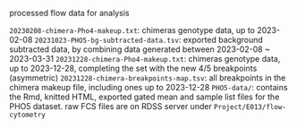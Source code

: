 processed flow data for analysis

`20230208-chimera-Pho4-makeup.txt`: chimeras genotype data, up to 2023-02-08
`20231023-PHO5-bg-subtracted-data.tsv`: exported background subtracted data, by combining data generated between 2023-02-08 ~ 2023-03-31
`20231228-chimera-Pho4-makeup.txt`: chimeras genotype data, up to 2023-12-28, completing the set with the new 4/5 breakpoints (asymmetric)
`20231228-chimera-breakpoints-map.tsv`: all breakpoints in the chimera makeup file, including ones up to 2023-12-28
`PHO5-data/`: contains the Rmd, knitted HTML, exported gated mean and sample list files for the PHO5 dataset. raw FCS files are on RDSS server under `Project/E013/flow-cytometry`
